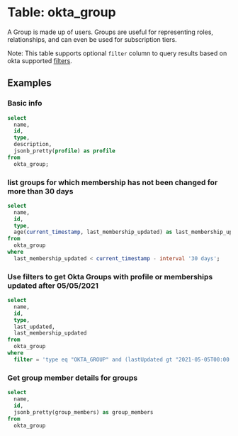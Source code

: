 # Table: okta_group

A Group is made up of users. Groups are useful for representing roles, relationships, and can even be used for subscription tiers.

Note: This table supports optional `filter` column to query results based on okta supported [filters](https://developer.okta.com/docs/reference/api/groups/#filters).

## Examples

### Basic info

```sql
select
  name,
  id,
  type,
  description,
  jsonb_pretty(profile) as profile
from
  okta_group;
```

### list groups for which membership has not been changed for more than 30 days

```sql
select
  name,
  id,
  type,
  age(current_timestamp, last_membership_updated) as last_membership_updated
from
  okta_group
where
  last_membership_updated < current_timestamp - interval '30 days';
```

### Use filters to get Okta Groups with profile or memberships updated after 05/05/2021

```sql
select
  name,
  id,
  type,
  last_updated,
  last_membership_updated
from
  okta_group
where
  filter = 'type eq "OKTA_GROUP" and (lastUpdated gt "2021-05-05T00:00:00.000Z" or lastMembershipUpdated gt "2021-05-05T00:00:00.000Z")';
```

### Get group member details for groups

```sql
select
  name,
  id,
  jsonb_pretty(group_members) as group_members
from
  okta_group
```
